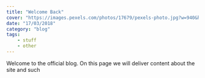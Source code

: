 ```yaml
---
title: "Welcome Back"
cover: "https://images.pexels.com/photos/17679/pexels-photo.jpg?w=940&h=650&auto=compress&cs=tinysrgb"
date: "17/03/2018"
category: "blog"
tags:
    - stuff
    - other
---
```



Welcome to the official blog. On this page we will deliver content about the site and such